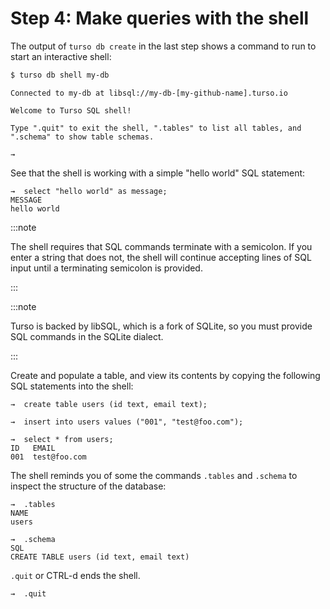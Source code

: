 # Step 4: Make queries with the shell

The output of `turso db create` in the last step shows a command to run to start
an interactive shell:

```bash
$ turso db shell my-db
```

```
Connected to my-db at libsql://my-db-[my-github-name].turso.io

Welcome to Turso SQL shell!

Type ".quit" to exit the shell, ".tables" to list all tables, and ".schema" to show table schemas.

→
```

See that the shell is working with a simple "hello world" SQL statement:

```
→  select "hello world" as message;
MESSAGE
hello world
```

:::note

The shell requires that SQL commands terminate with a semicolon. If you enter a
string that does not, the shell will continue accepting lines of SQL input until
a terminating semicolon is provided.

:::

:::note

Turso is backed by libSQL, which is a fork of SQLite, so you must provide SQL
commands in the SQLite dialect.

:::

Create and populate a table, and view its contents by copying the following SQL
statements into the shell:

```
→  create table users (id text, email text);

→  insert into users values ("001", "test@foo.com");

→  select * from users;
ID   EMAIL
001  test@foo.com
```

The shell reminds you of some the commands `.tables` and `.schema` to inspect
the structure of the database:

```
→  .tables
NAME
users

→  .schema
SQL
CREATE TABLE users (id text, email text)
```

`.quit` or CTRL-d ends the shell.

```
→  .quit
```
